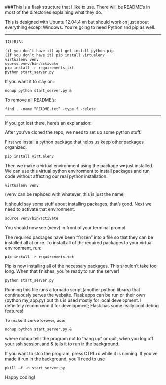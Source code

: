 ###This is a flask structure that I like to use. There will be README’s in most of the directories explaining what they do.


This is designed with Ubuntu 12.04.4 on but should work on just about everything except Windows. You’re going to need Python and pip as well.

- - - - - - - - - - - - - - - - - - - - - - - - - - - - - - - - - - -

TO RUN:

```
(if you don’t have it) apt-get install python-pip
(if you don’t have it) pip install virtualenv
virtualenv venv
source venv/bin/activate
pip install -r requirements.txt
python start_server.py
```
If you want it to stay on:

`nohup python start_server.py &`

To remove all README’s:

`find . -name “README.txt” -type f -delete`

- - - - - - - - - - - - - - - - - - - - - - - - - - - - - - - - - - -


If you got lost there, here’s an explanation:

After you’ve cloned the repo, we need to set up some python stuff.

First we install a python package that helps us keep other packages organized.

`pip install virtualenv`

Then we make a virtual environment using the package we just installed. We can use this virtual python environment to install packages and run code without affecting our real python installation.

`virtualenv venv`

(venv can be replaced with whatever, this is just the name)

It should say some stuff about installing packages, that’s good. Next we need to activate that environment.

`source venv/bin/activate`

You should now see (venv) in front of your terminal prompt

The required packages have been “frozen” into a file so that they can be installed all at once. To install all of the required packages to your virtual environment, run:

`pip install -r requirements.txt`

Pip is now installing all of the necessary packages. This shouldn’t take too long.
When that finishes, you’re ready to run the server!

`python start_server.py`

Running this file runs a tornado script (another python library) that continuously serves the website. Flask apps can be run on their own (python my_app.py) but this is used mostly for local development. I definitely recommend it for development; Flask has some really cool debug features!

To make it serve forever, use:

`nohup python start_server.py &`

where nohup tells the program not to “hang up” or quit, when you log off your ssh session, and & tells it to run in the background.

If you want to stop the program, press CTRL+c while it is running.
If you’ve made it run in the background, you’ll need to use

`pkill —f -n start_server.py`

Happy coding!
